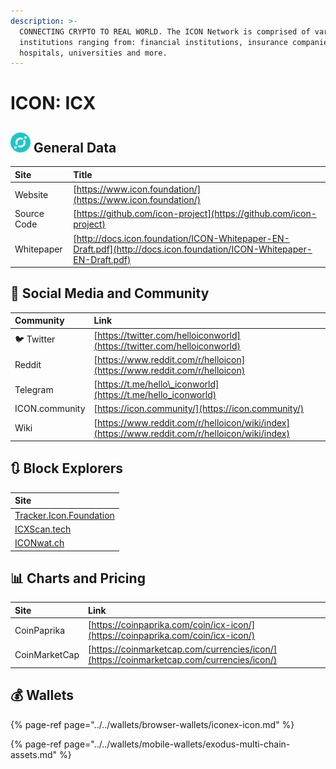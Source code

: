 ```yaml
---
description: >-
  CONNECTING CRYPTO TO REAL WORLD. The ICON Network is comprised of various
  institutions ranging from: financial institutions, insurance companies,
  hospitals, universities and more.
---
```


# ICON: ICX

## ![](../../.gitbook/assets/icx.png) General Data

| Site | Title |
| :--- | :--- |
| Website | [https://www.icon.foundation/](https://www.icon.foundation/) |
| Source Code | [https://github.com/icon-project](https://github.com/icon-project) |
| Whitepaper | [http://docs.icon.foundation/ICON-Whitepaper-EN-Draft.pdf](http://docs.icon.foundation/ICON-Whitepaper-EN-Draft.pdf) |

## 🙋 Social Media and Community

| Community | Link |
| :--- | :--- |
| 🐦 Twitter | [https://twitter.com/helloiconworld](https://twitter.com/helloiconworld) |
| Reddit | [https://www.reddit.com/r/helloicon](https://www.reddit.com/r/helloicon) |
| Telegram | [https://t.me/hello\_iconworld](https://t.me/hello_iconworld) |
| ICON.community | [https://icon.community/](https://icon.community/) |
| Wiki | [https://www.reddit.com/r/helloicon/wiki/index](https://www.reddit.com/r/helloicon/wiki/index) |

## 🔃 Block Explorers

| Site |
| :--- |
| [Tracker.Icon.Foundation](https://tracker.icon.foundation/) |
| [ICXScan.tech](https://www.icxscan.tech/) |
| [ICONwat.ch](https://iconwat.ch/) |

## 📊 Charts and Pricing

| Site | Link |
| :--- | :--- |
| CoinPaprika | [https://coinpaprika.com/coin/icx-icon/](https://coinpaprika.com/coin/icx-icon/) |
| CoinMarketCap | [https://coinmarketcap.com/currencies/icon/](https://coinmarketcap.com/currencies/icon/) |

## 💰 Wallets

{% page-ref page="../../wallets/browser-wallets/iconex-icon.md" %}

{% page-ref page="../../wallets/mobile-wallets/exodus-multi-chain-assets.md" %}

